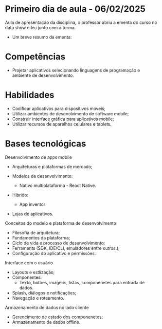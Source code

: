 # Primeiro dia de aula - 06/02/2025

Aula de apresentação da disciplina, o professor abriu a ementa do curso no data show e leu junto com a turma. 

- Um breve resumo da ementa:

# Competências 

- Projetar aplicativos selecionando linguagens de programação e ambiente de desenvolvimento. 

# Habilidades 

- Codificar aplicativos para dispositivos móveis; 
- Utilizar ambientes de desenolvimento de software mobile;
- Construir interface gráfica para aplicativos mobile;
- Utilizar recursos de aparelhos celulares e tablets. 

# Bases tecnológicas
Desenvolvimento de apps mobile

- Arquiteturas e plataformas de mercado;
- Modelos de desenvolvimento:
     * Nativo multiplataforma - React Native. 

- Hibrido: 
     * App inventor 

- Lojas de aplicativos.

Conceitos do modelo e plataforma de desenvolvimento 

- Filosofia de arquitetura;
- Fundamentos da plataforma;
- Ciclo de vida e processo de desenvolvimento;
- Ferraments (SDK, IDE/CLI, emuladores entre outros.);
- Configuração do aplicativo e permissões. 

Interface com o usuário 

- Layouts e estlização;
- Componentes:
     * Texto, botões, imagens, listas, componenetes para entrada de dados. 
- Splash, diálogos e notificações;
- Navegação e roteamento. 

Armazenamento de dados no lado cliente 

- Gerencimento de estado dos componenetes; 
- Armazenamento de dados offline. 


